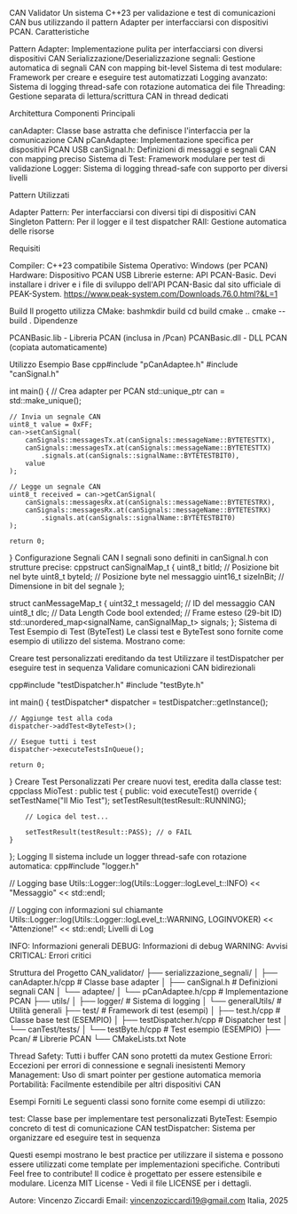 CAN Validator
Un sistema C++23 per validazione e test di comunicazioni CAN bus utilizzando il pattern Adapter per interfacciarsi con dispositivi PCAN.
Caratteristiche

Pattern Adapter: Implementazione pulita per interfacciarsi con diversi dispositivi CAN
Serializzazione/Deserializzazione segnali: Gestione automatica di segnali CAN con mapping bit-level
Sistema di test modulare: Framework per creare e eseguire test automatizzati
Logging avanzato: Sistema di logging thread-safe con rotazione automatica dei file
Threading: Gestione separata di lettura/scrittura CAN in thread dedicati

Architettura
Componenti Principali

canAdapter: Classe base astratta che definisce l'interfaccia per la comunicazione CAN
pCanAdaptee: Implementazione specifica per dispositivi PCAN USB
canSignal.h: Definizioni di messaggi e segnali CAN con mapping preciso
Sistema di Test: Framework modulare per test di validazione
Logger: Sistema di logging thread-safe con supporto per diversi livelli

Pattern Utilizzati

Adapter Pattern: Per interfacciarsi con diversi tipi di dispositivi CAN
Singleton Pattern: Per il logger e il test dispatcher
RAII: Gestione automatica delle risorse

Requisiti

Compiler: C++23 compatibile
Sistema Operativo: Windows (per PCAN)
Hardware: Dispositivo PCAN USB
Librerie esterne: API PCAN-Basic. Devi installare i driver e i file di sviluppo dell'API PCAN-Basic dal sito ufficiale di PEAK-System. https://www.peak-system.com/Downloads.76.0.html?&L=1

Build
Il progetto utilizza CMake:
bashmkdir build
cd build
cmake ..
cmake --build .
Dipendenze

PCANBasic.lib - Libreria PCAN (inclusa in /Pcan)
PCANBasic.dll - DLL PCAN (copiata automaticamente)

Utilizzo
Esempio Base
cpp#include "pCanAdaptee.h"
#include "canSignal.h"

int main() {
    // Crea adapter per PCAN
    std::unique_ptr<canAdapter> can = std::make_unique<pCanAdaptee>();
    
    // Invia un segnale CAN
    uint8_t value = 0xFF;
    can->setCanSignal(
        canSignals::messagesTx.at(canSignals::messageName::BYTETESTTX),
        canSignals::messagesTx.at(canSignals::messageName::BYTETESTTX)
            .signals.at(canSignals::signalName::BYTETESTBIT0),
        value
    );
    
    // Legge un segnale CAN
    uint8_t received = can->getCanSignal(
        canSignals::messagesRx.at(canSignals::messageName::BYTETESTRX),
        canSignals::messagesRx.at(canSignals::messageName::BYTETESTRX)
            .signals.at(canSignals::signalName::BYTETESTBIT0)
    );
    
    return 0;
}
Configurazione Segnali CAN
I segnali sono definiti in canSignal.h con strutture precise:
cppstruct canSignalMap_t {
    uint8_t  bitId;      // Posizione bit nel byte
    uint8_t  byteId;     // Posizione byte nel messaggio
    uint16_t sizeInBit;  // Dimensione in bit del segnale
};

struct canMessageMap_t {
    uint32_t messageId;  // ID del messaggio CAN
    uint8_t dlc;        // Data Length Code
    bool extended;      // Frame esteso (29-bit ID)
    std::unordered_map<signalName, canSignalMap_t> signals;
};
Sistema di Test
Esempio di Test (ByteTest)
Le classi test e ByteTest sono fornite come esempio di utilizzo del sistema. Mostrano come:

Creare test personalizzati ereditando da test
Utilizzare il testDispatcher per eseguire test in sequenza
Validare comunicazioni CAN bidirezionali

cpp#include "testDispatcher.h"
#include "testByte.h"

int main() {
    testDispatcher* dispatcher = testDispatcher::getInstance();
    
    // Aggiunge test alla coda
    dispatcher->addTest<ByteTest>();
    
    // Esegue tutti i test
    dispatcher->executeTestsInQueue();
    
    return 0;
}
Creare Test Personalizzati
Per creare nuovi test, eredita dalla classe test:
cppclass MioTest : public test {
public:
    void executeTest() override {
        setTestName("Il Mio Test");
        setTestResult(testResult::RUNNING);
        
        // Logica del test...
        
        setTestResult(testResult::PASS); // o FAIL
    }
};
Logging
Il sistema include un logger thread-safe con rotazione automatica:
cpp#include "logger.h"

// Logging base
Utils::Logger::log(Utils::Logger::logLevel_t::INFO) << "Messaggio" << std::endl;

// Logging con informazioni sul chiamante
Utils::Logger::log(Utils::Logger::logLevel_t::WARNING, LOGINVOKER) 
    << "Attenzione!" << std::endl;
Livelli di Log

INFO: Informazioni generali
DEBUG: Informazioni di debug
WARNING: Avvisi
CRITICAL: Errori critici

Struttura del Progetto
CAN_validator/
├── serializzazione_segnali/
│   ├── canAdapter.h/cpp          # Classe base adapter
│   ├── canSignal.h               # Definizioni segnali CAN
│   └── adaptee/
│       └── pCanAdaptee.h/cpp     # Implementazione PCAN
├── utils/
│   ├── logger/                   # Sistema di logging
│   └── generalUtils/             # Utilità generali
├── test/                         # Framework di test (esempi)
│   ├── test.h/cpp               # Classe base test (ESEMPIO)
│   ├── testDispatcher.h/cpp     # Dispatcher test
│   └── canTest/tests/
│       └── testByte.h/cpp       # Test esempio (ESEMPIO)
├── Pcan/                        # Librerie PCAN
└── CMakeLists.txt
Note

Thread Safety: Tutti i buffer CAN sono protetti da mutex
Gestione Errori: Eccezioni per errori di connessione e segnali inesistenti
Memory Management: Uso di smart pointer per gestione automatica memoria
Portabilità: Facilmente estendibile per altri dispositivi CAN

Esempi Forniti
Le seguenti classi sono fornite come esempi di utilizzo:

test: Classe base per implementare test personalizzati
ByteTest: Esempio concreto di test di comunicazione CAN
testDispatcher: Sistema per organizzare ed eseguire test in sequenza

Questi esempi mostrano le best practice per utilizzare il sistema e possono essere utilizzati come template per implementazioni specifiche.
Contributi
Feel free to contribute! Il codice è progettato per essere estensibile e modulare.
Licenza
MIT License - Vedi il file LICENSE per i dettagli.

Autore: Vincenzo Ziccardi
Email: vincenzoziccardi19@gmail.com
Italia, 2025
